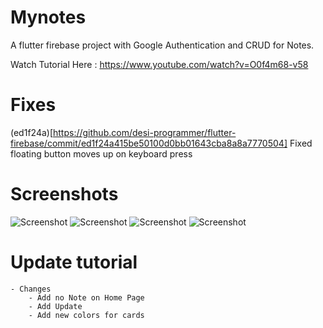 # Mynotes

A flutter firebase project with Google Authentication and CRUD for Notes.

Watch Tutorial Here : https://www.youtube.com/watch?v=O0f4m68-v58

# Fixes
 (ed1f24a)[https://github.com/desi-programmer/flutter-firebase/commit/ed1f24a415be50100d0bb01643cba8a8a7770504] Fixed floating button moves up on keyboard press

# Screenshots
![Screenshot](screenshots/Screenshot_1621499653_pixel_quite_black_portrait.png)
![Screenshot](screenshots/Screenshot_1621499695_pixel_quite_black_portrait.png)
![Screenshot](screenshots/Screenshot_1621499698_pixel_quite_black_portrait.png)
![Screenshot](screenshots/Screenshot_1621499702_pixel_quite_black_portrait.png)

# Update tutorial
    - Changes
        - Add no Note on Home Page
        - Add Update
        - Add new colors for cards
